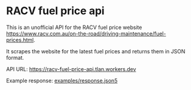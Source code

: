 # RACV fuel price api

This is an unofficial API for the RACV fuel price website https://www.racv.com.au/on-the-road/driving-maintenance/fuel-prices.html.

It scrapes the website for the latest fuel prices and returns them in JSON format.

API URL: https://racv-fuel-price-api.tlan.workers.dev

Example response: [examples/response.json5](/examples/response.json5)
